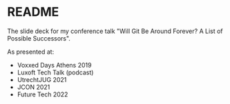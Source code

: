 # README #

The slide deck for my conference talk "Will Git Be Around Forever? A List of Possible Successors".

As presented at:

* Voxxed Days Athens 2019
* Luxoft Tech Talk (podcast)
* UtrechtJUG 2021
* JCON 2021
* Future Tech 2022
